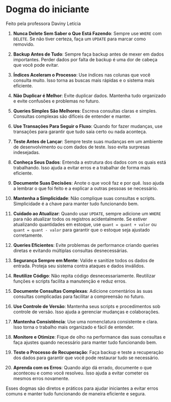 # Dogma do iniciante

Feito pela professora Daviny Letícia

1. **Nunca Delete Sem Saber o Que Está Fazendo**: Sempre use `WHERE` com `DELETE`. Se não tiver certeza, faça um `UPDATE` para marcar como removido.

2. **Backup Antes de Tudo**: Sempre faça backup antes de mexer em dados importantes. Perder dados por falta de backup é uma dor de cabeça que você pode evitar.

3. **Índices Aceleram o Processo**: Use índices nas colunas que você consulta muito. Isso torna as buscas mais rápidas e o sistema mais eficiente.

4. **Não Duplicar é Melhor**: Evite duplicar dados. Mantenha tudo organizado e evite confusões e problemas no futuro.

5. **Queries Simples São Melhores**: Escreva consultas claras e simples. Consultas complexas são difíceis de entender e manter.

6. **Use Transações Para Seguir o Fluxo**: Quando for fazer mudanças, use transações para garantir que tudo saia certo ou nada aconteça.

7. **Teste Antes de Lançar**: Sempre teste suas mudanças em um ambiente de desenvolvimento ou com dados de teste. Isso evita surpresas indesejadas.

8. **Conheça Seus Dados**: Entenda a estrutura dos dados com os quais está trabalhando. Isso ajuda a evitar erros e a trabalhar de forma mais eficiente.

9. **Documente Suas Decisões**: Anote o que você faz e por quê. Isso ajuda a lembrar o que foi feito e a explicar a outras pessoas se necessário.

10. **Mantenha a Simplicidade**: Não complique suas consultas e scripts. Simplicidade é a chave para manter tudo funcionando bem.

11. **Cuidado ao Atualizar**: Quando usar `UPDATE`, sempre adicione um `WHERE` para não atualizar todos os registros acidentalmente. Se estiver atualizando quantidades em estoque, use `quant = quant + valor` ou `quant = quant - valor` para garantir que o estoque seja ajustado corretamente.

12. **Queries Eficientes**: Evite problemas de performance criando queries diretas e evitando múltiplas consultas desnecessárias.

13. **Segurança Sempre em Mente**: Valide e sanitize todos os dados de entrada. Proteja seu sistema contra ataques e dados inválidos.

14. **Reutilize Código**: Não repita código desnecessariamente. Reutilizar funções e scripts facilita a manutenção e reduz erros.

15. **Documente Consultas Complexas**: Adicione comentários às suas consultas complicadas para facilitar a compreensão no futuro.

16. **Use Controle de Versão**: Mantenha seus scripts e procedimentos sob controle de versão. Isso ajuda a gerenciar mudanças e colaborações.

17. **Mantenha Consistência**: Use uma nomenclatura consistente e clara. Isso torna o trabalho mais organizado e fácil de entender.

18. **Monitore e Otimize**: Fique de olho na performance das suas consultas e faça ajustes quando necessário para manter tudo funcionando bem.

19. **Teste o Processo de Recuperação**: Faça backup e teste a recuperação dos dados para garantir que você pode restaurar tudo se necessário.

20. **Aprenda com os Erros**: Quando algo dá errado, documente o que aconteceu e como você resolveu. Isso ajuda a evitar cometer os mesmos erros novamente.

Esses dogmas são diretos e práticos para ajudar iniciantes a evitar erros comuns e manter tudo funcionando de maneira eficiente e segura.